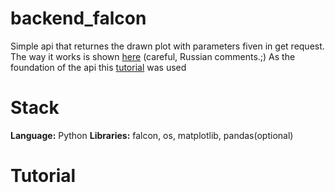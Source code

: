 # backend_falcon
Simple api that returnes the drawn plot with parameters fiven in get request. The way it works is shown [here](https://www.youtube.com/watch?v=Xw7dQXJUSqw) (careful, Russian comments.;) As the foundation of the api this [tutorial](https://falcon.readthedocs.io/en/0.3.0.1/user/tutorial.html) was used
# Stack
__Language:__ Python
__Libraries:__ falcon, os, matplotlib, pandas(optional)
# Tutorial
